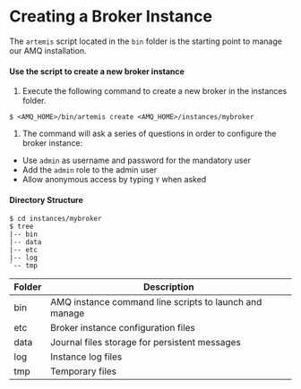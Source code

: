 Creating a Broker Instance
===

The `artemis` script located in the `bin` folder is the starting point to manage our AMQ installation.

#### Use the script to create a new broker instance

1. Execute the following command to create a new broker in the instances folder.
```
$ <AMQ_HOME>/bin/artemis create <AMQ_HOME>/instances/mybroker
```
1. The command will ask a series of questions in order to configure the broker instance:
 * Use `admin` as username and password for the mandatory user
 * Add the `admin` role to the admin user
 * Allow anonymous access by typing `Y` when asked

#### Directory Structure
```
$ cd instances/mybroker
$ tree
|-- bin
|-- data
|-- etc
|-- log
`-- tmp
```
| Folder | Description |
| ------ | ----------- |
| bin    | AMQ instance command line scripts to launch and manage |
| etc    | Broker instance configuration files |
| data   | Journal files storage for persistent messages |
| log    | Instance log files |
| tmp    | Temporary files |
